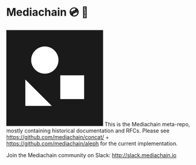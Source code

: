 # Mediachain 💿 🔗
![logo](mediachain_logo_small.png)
This is the Mediachain meta-repo, mostly containing historical documentation and RFCs. Please see https://github.com/mediachain/concat/ + https://github.com/mediachain/aleph for the current implementation.

Join the Mediachain community on Slack: http://slack.mediachain.io

